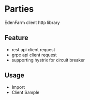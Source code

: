 # Parties
EdenFarm client http library

## Feature
- rest api client request
- grpc api client request
- supporting hystrix for circuit breaker

## Usage
- Import
- Client Sample
